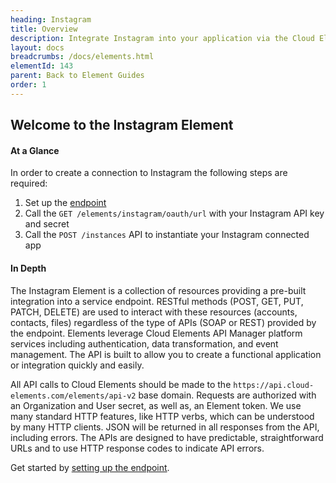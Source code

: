 ```yaml
---
heading: Instagram
title: Overview
description: Integrate Instagram into your application via the Cloud Elements APIs.
layout: docs
breadcrumbs: /docs/elements.html
elementId: 143
parent: Back to Element Guides
order: 1
---
```


## Welcome to the Instagram Element


#### At a Glance

In order to create a connection to Instagram the following steps are required:

1. Set up the [endpoint](instagram-endpoint-setup.html)
2. Call the `GET /elements/instagram/oauth/url` with your Instagram API key and secret
3. Call the `POST /instances` API to instantiate your Instagram connected app

#### In Depth

The Instagram Element is a collection of resources providing a pre-built integration into a service endpoint. RESTful methods (POST, GET, PUT, PATCH, DELETE) are used to interact with these resources (accounts, contacts, files) regardless of the type of APIs (SOAP or REST) provided by the endpoint. Elements leverage Cloud Elements API Manager platform services including authentication, data transformation, and event management.  The API is built to allow you to create a functional application or integration quickly and easily.

All API calls to Cloud Elements should be made to the `https://api.cloud-elements.com/elements/api-v2` base domain. Requests are authorized with an Organization and User secret, as well as, an Element token.  We use many standard HTTP features, like HTTP verbs, which can be understood by many HTTP clients. JSON will be returned in all responses from the API, including errors. The APIs are designed to have predictable, straightforward URLs and to use HTTP response codes to indicate API errors.

Get started by [setting up the endpoint](instagram-endpoint-setup.html).
